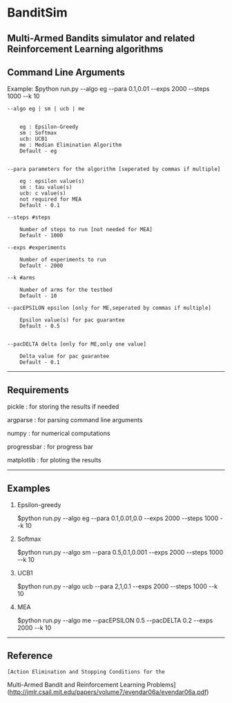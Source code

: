# BanditSim
Multi-Armed Bandits simulator and related Reinforcement Learning algorithms 
----------------------
Command Line Arguments
----------------------

Example:  $python run.py --algo eg --para 0.1,0.01 --exps 2000 --steps 1000 --k 10

    --algo eg | sm | ucb | me

    
        eg : Epsilon-Greedy
        sm : Softmax
        ucb: UCB1
        me : Median Elimination Algorithm
        Default - eg
    

    --para parameters for the algorithm [seperated by commas if multiple]

        eg : epsilon value(s)
        sm : tau value(s)
        ucb: c value(s)
        not required for MEA
        Default - 0.1
     
    --steps #steps

        Number of steps to run [not needed for MEA]
        Default - 1000

    --exps #experiments

        Number of experiments to run
        Default - 2000

    --k #arms

        Number of arms for the testbed
        Default - 10

    --pacEPSILON epsilon [only for ME,seperated by commas if multiple]

        Epsilon value(s) for pac guarantee
        Default - 0.5


    --pacDELTA delta [only for ME,only one value]

        Delta value for pac guarantee
        Default - 0.1

------------
Requirements
------------

pickle      : for storing the results if needed

argparse    : for parsing command line arguments

numpy       : for numerical computations

progressbar : for progress bar

matplotlib  : for ploting the results


--------
Examples
--------

1) Epsilon-greedy

    $python run.py --algo eg --para 0.1,0.01,0.0 --exps 2000 --steps 1000 --k 10

2) Softmax

    $python run.py --algo sm --para 0.5,0.1,0.001 --exps 2000 --steps 1000 --k 10

3) UCB1

    $python run.py --algo ucb --para 2,1,0.1 --exps 2000 --steps 1000 --k 10

4) MEA

    $python run.py --algo me --pacEPSILON 0.5 --pacDELTA 0.2 --exps 2000 --k 10


---------
Reference
---------


    [Action Elimination and Stopping Conditions for the
Multi-Armed Bandit and Reinforcement Learning Problems](http://jmlr.csail.mit.edu/papers/volume7/evendar06a/evendar06a.pdf)

